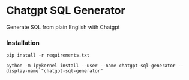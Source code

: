 # Chatgpt SQL Generator

Generate SQL from plain English with Chatgpt

### Installation

```commandline
pip install -r requirements.txt
```

```commandline
python -m ipykernel install --user --name chatgpt-sql-generator --display-name "chatgpt-sql-generator"
```

